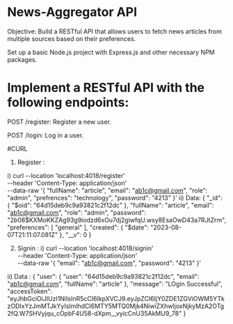 # News-Aggregator API

Objective: Build a RESTful API that allows users to fetch news articles from multiple sources based on their preferences.

Set up a basic Node.js project with Express.js and other necessary NPM packages.
# Implement a RESTful API with the following endpoints:

POST /register: Register a new user.

POST /login: Log in a user.

#CURL 
 1) Register :
    
 i)  curl --location 'localhost:4018/register' \
--header 'Content-Type: application/json' \
--data-raw '{
    "fullName": "article",
    "email": "ab1c@gmail.com",
    "role": "admin",
    "prefrences": "technology",
    "password": "4213"
}'
ii) Data:
{
  "_id": {
    "$oid": "64d15deb9c9a93821c2f12dc"
  },
  "fullName": "article",
  "email": "ab1c@gmail.com",
  "role": "admin",
  "password": "$2b$08$KXMoKKZAg93g9iodzd6xOu7dj2giwfqU.wsy8EsaOwD43a7RJtZrm",
  "preferences": [
    "general"
  ],
  "created": {
    "$date": "2023-08-07T21:11:07.081Z"
  },
  "__v": 0
}

2) Signin :
   i)  curl --location 'localhost:4018/signin' \
--header 'Content-Type: application/json' \
--data-raw '{
    "email": "ab1c@gmail.com",
    "password": "4213"
}'

ii) Data :
{
    "user": {
        "user": "64d15deb9c9a93821c2f12dc",
        "email": "ab1c@gmail.com",
        "fullName": "article"
    },
    "message": "LOgin Successful",
    "accessToken": "eyJhbGciOiJIUzI1NiIsInR5cCI6IkpXVCJ9.eyJpZCI6IjY0ZDE1ZGViOWM5YTkzODIxYzJmMTJkYyIsImlhdCI6MTY5MTQ0Mjk4NiwiZXhwIjoxNjkyMzA2OTg2fQ.W7SHVyjqu_cOpbF4U58-dXpm__vyicCnU35AkMU9_78"
}


